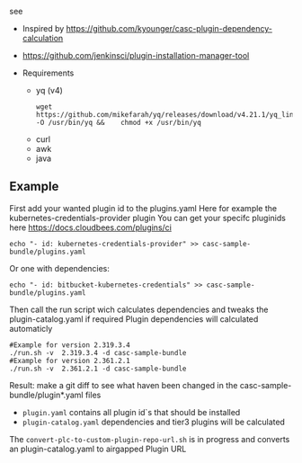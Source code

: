 
see 
* Inspired by https://github.com/kyounger/casc-plugin-dependency-calculation
* https://github.com/jenkinsci/plugin-installation-manager-tool 

* Requirements
  * yq (v4)
    ```
    wget https://github.com/mikefarah/yq/releases/download/v4.21.1/yq_linux_amd64  -O /usr/bin/yq &&    chmod +x /usr/bin/yq
    ```
  * curl
  * awk
  * java
    

## Example

First add your wanted plugin id to the plugins.yaml
Here for example the kubernetes-credentials-provider plugin
You can get your specifc pluginids here https://docs.cloudbees.com/plugins/ci
```
echo "- id: kubernetes-credentials-provider" >> casc-sample-bundle/plugins.yaml
```

Or one with dependencies:
```
echo "- id: bitbucket-kubernetes-credentials" >> casc-sample-bundle/plugins.yaml
```

Then call the run script wich calculates dependencies and tweaks the plugin-catalog.yaml if required
Plugin dependencies will calculated automaticly
```
#Example for version 2.319.3.4 
./run.sh -v  2.319.3.4 -d casc-sample-bundle
#Example for version 2.361.2.1 
./run.sh -v  2.361.2.1 -d casc-sample-bundle
```

Result: make a git diff to see what haven been changed in the casc-sample-bundle/plugin*.yaml files 

* `plugin.yaml` contains all plugin id`s that should be installed
* `plugin-catalog.yaml` dependencies and tier3 plugins will be calculated  



The `convert-plc-to-custom-plugin-repo-url.sh` is in progress and converts an plugin-catalog.yaml to airgapped Plugin URL






